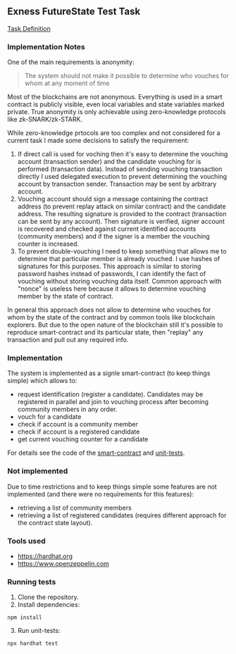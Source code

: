 ## Exness FutureState Test Task

[Task Definition](/TASK.md)

### Implementation Notes

One of the main requirements is anonymity:

> The system should not make it possible to determine who vouches for whom at any moment of time

Most of the blockchains are not anonymous. Everything is used in a smart contract is publicly visible, even local variables and state variables marked private. True anonymity is only achievable using zero-knowledge protocols like zk-SNARK/zk-STARK.

While zero-knowledge prtocols are too complex and not considered for a current task I made some decisions to satisfy the requirement:

1. If direct call is used for voching then it's easy to determine the vouching account (transaction sender) and the candidate vouching for is performed (transaction data). Instead of sending vouching transaction directly I used delegated execution to prevent determining the vouching account by transaction sender. Transaction may be sent by arbitrary account.
2. Vouching account should sign a message containing the contract address (to prevent replay attack on similar contract) and the candidate address. The resulting signature is provided to the contract (transaction can be sent by any account). Then signature is verified, signer account is recovered and checked against current identified accounts (community members) and if the signer is a member the vouching counter is increased.
3. To prevent double-vouching I need to keep something that allows me to determine that particular member is already vouched. I use hashes of signatures for this purposes. This approach is similar to storing password hashes instead of passwords, I can identify the fact of vouching without storing vouching data itself. Common approach with "nonce" is useless here because it allows to determine vouching member by the state of contract.

In general this approach does not allow to determine who vouches for whom by the state of the contract and by common tools like blockchain explorers. But due to the open nature of the blockchain still it's possible to reproduce smart-contract and its particular state, then "replay" any transaction and pull out any required info.

### Implementation

The system is implemented as a signle smart-contract (to keep things simple) which allows to:

- request identification (register a candidate). Candidates may be registered in parallel and join to vouching process after becoming community members in any order.
- vouch for a candidate
- check if account is a community member
- check if account is a registered candidate
- get current vouching counter for a candidate

For details see the code of the [smart-contract](/contracts/Community.sol) and [unit-tests](/test/Community.js).

### Not implemented

Due to time restrictions and to keep things simple some features are not implemented (and there were no requirements for this features):

- retrieving a list of community members
- retrieving a list of registered candidates (requires different approach for the contract state layout).

### Tools used

- https://hardhat.org
- https://www.openzeppelin.com

### Running tests

1. Clone the repository.
2. Install dependencies:
```
npm install
```
3. Run unit-tests:
```
npx hardhat test
```